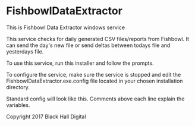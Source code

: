 # FishbowlDataExtractor
This is Fishbowl Data Extractor windows service

This service checks for daily generated CSV files/reports from Fishbowl. It can send the day's new file or send deltas between todays file and yesterdays file. 

To use this service, run this installer and follow the prompts.

To configure the service, make sure the service is stopped and edit the FishbowlDataExtractor.exe.config file located in your chosen installation directory.


Standard config will look like this. Comments above each line explain the variables.

  <appSettings>
    <!-- How long between service runs, default is 24 hours -->
    <add key="TimerInterval" value="86400000"/>
    <!-- Hour of the day to run, in 24 hour intervals -->
    <add key="HourToRun" value="23"/>
    <!-- Minute of that hour to run -->
    <add key="MinuteToRun" value="10"/>
    <!-- Overall directory to check for files. Specific directories and their recipients are listed in the RegisterCustomConfig section -->
    <add key="DirectoryToCheck" value="C:\Program Files\Fishbowl\DataExports"/>
    <!-- Basic email settings -->
    <add key="EmailClientHost" value="801425-exch01"/>
    <add key="EmailClientTimeout" value="10000"/>
    <add key="EmailClientUsername" value="example@example.com"/>
    <add key="EmailClientPassword" value=""/>
    <add key="EmailFrom" value="exampe@example.com"/>
    <add key="EmailSubject" value="Fishbowl Data Export - {0}"/>
    <add key="EmailBody" value="Attached is a Fishbowl data export for today."/>
  </appSettings>

  <RegisterCustomConfig>
    <Directories>
      <!-- Name of a directory to check, who should get the emails, and if only deltas between the day's files should be sent -->
      <Directory name="Example" recipients="example1@example.com|example2@example.com" onlysendcsvdeltas="true"/>
   </Directories>
  </RegisterCustomConfig>


Copyright 2017 Black Hall Digital

